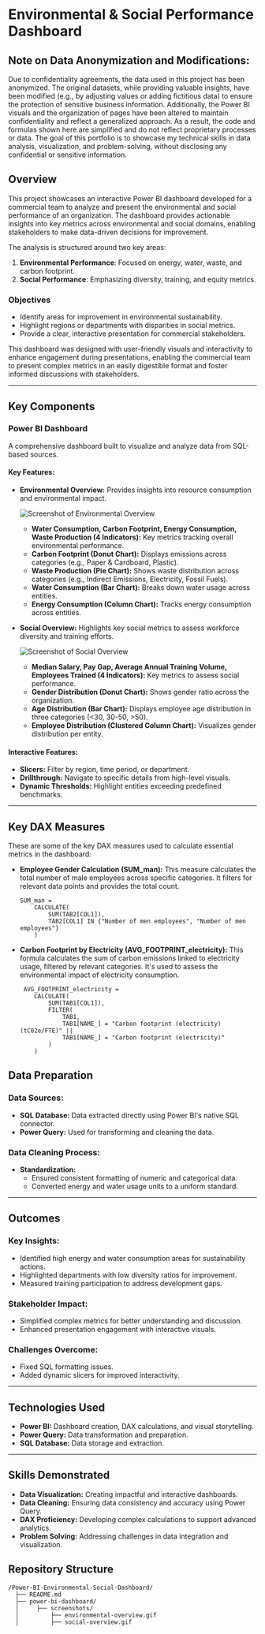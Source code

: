 # Environmental & Social Performance Dashboard

## Note on Data Anonymization and Modifications:
Due to confidentiality agreements, the data used in this project has been anonymized. The original datasets, while providing valuable insights, have been modified (e.g., by adjusting values or adding fictitious data) to ensure the protection of sensitive business information. Additionally, the Power BI visuals and the organization of pages have been altered to maintain confidentiality and reflect a generalized approach. As a result, the code and formulas shown here are simplified and do not reflect proprietary processes or data. The goal of this portfolio is to showcase my technical skills in data analysis, visualization, and problem-solving, without disclosing any confidential or sensitive information.

## Overview
This project showcases an interactive Power BI dashboard developed for a commercial team to analyze and present the environmental and social performance of an organization. The dashboard provides actionable insights into key metrics across environmental and social domains, enabling stakeholders to make data-driven decisions for improvement.

The analysis is structured around two key areas:

1. **Environmental Performance**: Focused on energy, water, waste, and carbon footprint.
2. **Social Performance**: Emphasizing diversity, training, and equity metrics.

### Objectives
- Identify areas for improvement in environmental sustainability.
- Highlight regions or departments with disparities in social metrics.
- Provide a clear, interactive presentation for commercial stakeholders.

This dashboard was designed with user-friendly visuals and interactivity to enhance engagement during presentations, enabling the commercial team to present complex metrics in an easily digestible format and foster informed discussions with stakeholders.

---

## Key Components

### Power BI Dashboard
A comprehensive dashboard built to visualize and analyze data from SQL-based sources.

#### Key Features:

- **Environmental Overview:**
  Provides insights into resource consumption and environmental impact.

  ![Screenshot of Environmental Overview](screenshots/environmental-overview.gif)


  - **Water Consumption, Carbon Footprint, Energy Consumption, Waste Production (4 Indicators):** Key metrics tracking overall environmental performance.
  - **Carbon Footprint (Donut Chart):** Displays emissions across categories (e.g., Paper & Cardboard, Plastic).
  - **Waste Production (Pie Chart):** Shows waste distribution across categories (e.g., Indirect Emissions, Electricity, Fossil Fuels).
  - **Water Consumption (Bar Chart):** Breaks down water usage across entities.
  - **Energy Consumption (Column Chart):** Tracks energy consumption across entities.


- **Social Overview:**
  Highlights key social metrics to assess workforce diversity and training efforts.

  ![Screenshot of Social Overview](screenshots/social-overview.gif)

  - **Median Salary, Pay Gap, Average Annual Training Volume, Employees Trained (4 Indicators):** Key metrics to assess social performance.
  - **Gender Distribution (Donut Chart):** Shows gender ratio across the organization.
  - **Age Distribution (Bar Chart):** Displays employee age distribution in three categories (<30, 30-50, >50).
  - **Employee Distribution (Clustered Column Chart):** Visualizes gender distribution per entity.


#### Interactive Features:
- **Slicers:** Filter by region, time period, or department.
- **Drillthrough:** Navigate to specific details from high-level visuals.
- **Dynamic Thresholds:** Highlight entities exceeding predefined benchmarks.

---

## Key DAX Measures
These are some of the key DAX measures used to calculate essential metrics in the dashboard:

- **Employee Gender Calculation (SUM_man):** This measure calculates the total number of male employees across specific categories. It filters for relevant data points and provides the total count.

  ```DAX
  SUM_man = 
      CALCULATE(
          SUM(TAB2[COL1]), 
          TAB2[COL1] IN {"Number of men employees", "Number of men  employees"} 
      )
  ```

- **Carbon Footprint by Electricity (AVG_FOOTPRINT_electricity):** This formula calculates the sum of carbon emissions linked to electricity usage, filtered by relevant categories. It's used to assess the environmental impact of electricity consumption.

  ```DAX
   AVG_FOOTPRINT_electricity = 
      CALCULATE(
          SUM(TAB1[COL1]), 
          FILTER(
              TAB1, 
              TAB1[NAME_] = "Carbon footprint (electricity) (tC02e/FTE)" || 
              TAB1[NAME_] = "Carbon footprint (electricity)"
          )
      )
  ```

## Data Preparation

### Data Sources:
- **SQL Database:** Data extracted directly using Power BI's native SQL connector.
- **Power Query:** Used for transforming and cleaning the data.

### Data Cleaning Process:
- **Standardization:**
  - Ensured consistent formatting of numeric and categorical data.
  - Converted energy and water usage units to a uniform standard.

---
## Outcomes

### Key Insights:
- Identified high energy and water consumption areas for sustainability actions.
- Highlighted departments with low diversity ratios for improvement.
- Measured training participation to address development gaps.

### Stakeholder Impact:
- Simplified complex metrics for better understanding and discussion.
- Enhanced presentation engagement with interactive visuals.

### Challenges Overcome:
- Fixed SQL formatting issues.
- Added dynamic slicers for improved interactivity.

---

## Technologies Used
- **Power BI:** Dashboard creation, DAX calculations, and visual storytelling.
- **Power Query:** Data transformation and preparation.
- **SQL Database:** Data storage and extraction.

---

## Skills Demonstrated
- **Data Visualization:** Creating impactful and interactive dashboards.
- **Data Cleaning:** Ensuring data consistency and accuracy using Power Query.
- **DAX Proficiency:** Developing complex calculations to support advanced analytics.
- **Problem Solving:** Addressing challenges in data integration and visualization.

## Repository Structure
```plaintext
/Power-BI-Environmental-Social-Dashboard/
  ├── README.md
  ├── power-bi-dashboard/
  │     ├── screenshots/
  │         ├── environmental-overview.gif
  │         ├── social-overview.gif
```
